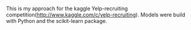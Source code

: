 This is my approach for the kaggle Yelp-recruiting competition(http://www.kaggle.com/c/yelp-recruiting). Models were build with Python and the scikit-learn package. 